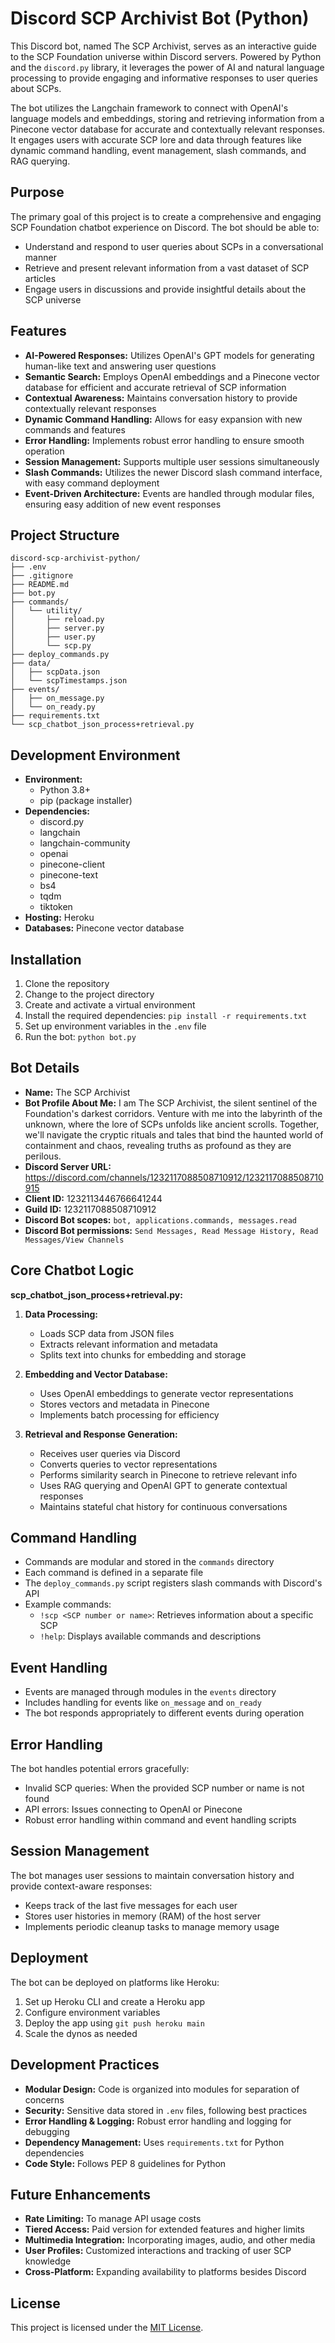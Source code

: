 # Discord SCP Archivist Bot (Python)

This Discord bot, named The SCP Archivist, serves as an interactive guide to the SCP Foundation universe within Discord servers. Powered by Python and the `discord.py` library, it leverages the power of AI and natural language processing to provide engaging and informative responses to user queries about SCPs.

The bot utilizes the Langchain framework to connect with OpenAI's language models and embeddings, storing and retrieving information from a Pinecone vector database for accurate and contextually relevant responses. It engages users with accurate SCP lore and data through features like dynamic command handling, event management, slash commands, and RAG querying.

## Purpose

The primary goal of this project is to create a comprehensive and engaging SCP Foundation chatbot experience on Discord. The bot should be able to:

- Understand and respond to user queries about SCPs in a conversational manner
- Retrieve and present relevant information from a vast dataset of SCP articles
- Engage users in discussions and provide insightful details about the SCP universe

## Features

- **AI-Powered Responses:** Utilizes OpenAI's GPT models for generating human-like text and answering user questions
- **Semantic Search:** Employs OpenAI embeddings and a Pinecone vector database for efficient and accurate retrieval of SCP information
- **Contextual Awareness:** Maintains conversation history to provide contextually relevant responses
- **Dynamic Command Handling:** Allows for easy expansion with new commands and features
- **Error Handling:** Implements robust error handling to ensure smooth operation
- **Session Management:** Supports multiple user sessions simultaneously
- **Slash Commands:** Utilizes the newer Discord slash command interface, with easy command deployment
- **Event-Driven Architecture:** Events are handled through modular files, ensuring easy addition of new event responses

## Project Structure

```
discord-scp-archivist-python/
├── .env
├── .gitignore
├── README.md
├── bot.py
├── commands/
│   └── utility/
│       ├── reload.py
│       ├── server.py
│       ├── user.py
│       └── scp.py
├── deploy_commands.py
├── data/
│   ├── scpData.json
│   └── scpTimestamps.json
├── events/
│   ├── on_message.py
│   └── on_ready.py
├── requirements.txt
└── scp_chatbot_json_process+retrieval.py
```

## Development Environment

- **Environment:**
  - Python 3.8+
  - pip (package installer)
- **Dependencies:**
  - discord.py
  - langchain
  - langchain-community
  - openai
  - pinecone-client
  - pinecone-text
  - bs4
  - tqdm
  - tiktoken
- **Hosting:** Heroku
- **Databases:** Pinecone vector database

## Installation

1. Clone the repository
2. Change to the project directory
3. Create and activate a virtual environment
4. Install the required dependencies: `pip install -r requirements.txt`
5. Set up environment variables in the `.env` file
6. Run the bot: `python bot.py`

## Bot Details

- **Name:** The SCP Archivist
- **Bot Profile About Me:** I am The SCP Archivist, the silent sentinel of the Foundation's darkest corridors. Venture with me into the labyrinth of the unknown, where the lore of SCPs unfolds like ancient scrolls. Together, we'll navigate the cryptic rituals and tales that bind the haunted world of containment and chaos, revealing truths as profound as they are perilous.
- **Discord Server URL:** https://discord.com/channels/1232117088508710912/1232117088508710915
- **Client ID:** 1232113446766641244
- **Guild ID:** 1232117088508710912
- **Discord Bot scopes:** `bot, applications.commands, messages.read`
- **Discord Bot permissions:** `Send Messages, Read Message History, Read Messages/View Channels`

## Core Chatbot Logic

**scp_chatbot_json_process+retrieval.py:**

1. **Data Processing:**

   - Loads SCP data from JSON files
   - Extracts relevant information and metadata
   - Splits text into chunks for embedding and storage

2. **Embedding and Vector Database:**

   - Uses OpenAI embeddings to generate vector representations
   - Stores vectors and metadata in Pinecone
   - Implements batch processing for efficiency

3. **Retrieval and Response Generation:**
   - Receives user queries via Discord
   - Converts queries to vector representations
   - Performs similarity search in Pinecone to retrieve relevant info
   - Uses RAG querying and OpenAI GPT to generate contextual responses
   - Maintains stateful chat history for continuous conversations

## Command Handling

- Commands are modular and stored in the `commands` directory
- Each command is defined in a separate file
- The `deploy_commands.py` script registers slash commands with Discord's API
- Example commands:
  - `!scp <SCP number or name>`: Retrieves information about a specific SCP
  - `!help`: Displays available commands and descriptions

## Event Handling

- Events are managed through modules in the `events` directory
- Includes handling for events like `on_message` and `on_ready`
- The bot responds appropriately to different events during operation

## Error Handling

The bot handles potential errors gracefully:

- Invalid SCP queries: When the provided SCP number or name is not found
- API errors: Issues connecting to OpenAI or Pinecone
- Robust error handling within command and event handling scripts

## Session Management

The bot manages user sessions to maintain conversation history and provide context-aware responses:

- Keeps track of the last five messages for each user
- Stores user histories in memory (RAM) of the host server
- Implements periodic cleanup tasks to manage memory usage

## Deployment

The bot can be deployed on platforms like Heroku:

1. Set up Heroku CLI and create a Heroku app
2. Configure environment variables
3. Deploy the app using `git push heroku main`
4. Scale the dynos as needed

## Development Practices

- **Modular Design:** Code is organized into modules for separation of concerns
- **Security:** Sensitive data stored in `.env` files, following best practices
- **Error Handling & Logging:** Robust error handling and logging for debugging
- **Dependency Management:** Uses `requirements.txt` for Python dependencies
- **Code Style:** Follows PEP 8 guidelines for Python

## Future Enhancements

- **Rate Limiting:** To manage API usage costs
- **Tiered Access:** Paid version for extended features and higher limits
- **Multimedia Integration:** Incorporating images, audio, and other media
- **User Profiles:** Customized interactions and tracking of user SCP knowledge
- **Cross-Platform:** Expanding availability to platforms besides Discord

## License

This project is licensed under the [MIT License](LICENSE).
